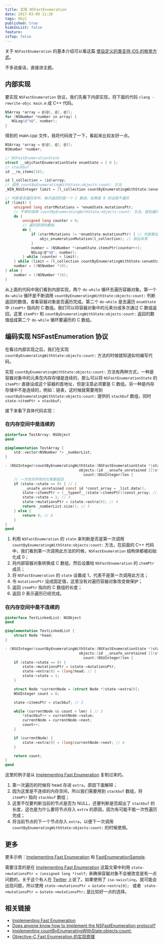 ```yaml
---
title: 实现 NSFastEnumeration
date: 2017-03-08 11:28
tags: ObjC
published: true
hideInList: false
feature: 
isTop: false
---
```


关于 `NSFastEnumeration` 的基本介绍可以看这篇 [使自定义的类支持 iOS 的枚举方式][7]。

不多说废话，直接进主题。

<!-- more -->

## 内部实现

要实现 `NSFastEnumeration`  协议，我们先看下内部实现，将下面的代码 `clang -rewrite-objc main.m` 成 C++ 代码。

```objectivec
NSArray *array = @[@1, @2, @3];
for (NSNumber *number in array) {
   NSLog(@"%@", number);
}
```

得到的 main.cpp 文件，我将代码改了一下，看起来比较友好一点。

```c
NSArray *array = @[@1, @2, @3];
NSNumber *number;

// NSFastEnumerationState
struct __objcFastEnumerationState enumState = { 0 };
// stackbuf
id __rw_items[16];

id l_collection = (id)array;
// 调用 countByEnumeratingWithState:objects:count: 方法
_WIN_NSUInteger limit = [l_collection countByEnumeratingWithState:&enumState objects:(id *)__rw_items count:(_WIN_NSUInteger)16];

// 判断是否遍历完毕，每次返回的是一个 C 数组，如果是 0 的话就不遍历
if (limit) {
    unsigned long startMutations = *enumState.mutationsPtr;
    // 不停的调用 countByEnumeratingWithState:objects:count: 方法，直到遍历完成
    do {
        unsigned long counter = 0;
        // 遍历获得的数组
        do {
            if (startMutations != *enumState.mutationsPtr) { // 判断数组是否被改变
                objc_enumerationMutation(l_collection); // 抛出异常
            }
            number = (NSNumber *)enumState.itemsPtr[counter++];
            NSLog(@"%@", number);
        } while (counter < limit);
    } while (limit = [l_collection countByEnumeratingWithState:&enumState objects:(id *)__rw_items count:(_WIN_NSUInteger)16]);
    number = ((NSNumber *)0);
} else {
    number = ((NSNumber *)0);
}
```

从上面的代码中我们看到内部实现，两个 `do-while` 循环去遍历容器对象。第一个 `do-while` 循环是不断调用 `countByEnumeratingWithState:objects:count:` 判断返回的数值，查看容器对象是否遍历完成。第二个 `do-while` 是去遍历 `enumState` 中 `itemPtr` 指向的 C 数组。我们可以将容器对象中的元素分成多次通过 C 数组返回，这里 `itemPtr` 和 `countByEnumeratingWithState:objects:count:` 返回的数值组成第二个 `do-while` 循环要遍历的 C 数组。

## 编码实现 NSFastEnumeration 协议

在看过内部实现之后，我们在实现 `countByEnumeratingWithState:objects:count:` 方法的时候就知道如何编写代码。

实现 `countByEnumeratingWithState:objects:count:` 方法有两种方式，一种是容器对象中的元素在内存存储是连续的，那么可以将 `NSFastEnumerationState` 的 `itemPtr` 直接设成这个容器的首地址，但是注意必须要是 C 数组。另一种是内存存储中不是连续的，例如：链表，这时候就需要用到 `countByEnumeratingWithState:objects:count:` 提供的 `stackbuf` 数组，同时 `state->itemPtr = stackbuf;`

接下来看下具体代码实现：

### 在内存空间中是连续的

```objectivec
@interface TestArray: NSObject
@end

@implementation TestArray {
    std::vector<NSNumber *> _numberList;
}

- (NSUInteger)countByEnumeratingWithState:(NSFastEnumerationState *)state
                                  objects:(id __unsafe_unretained [])stackbuf
                                    count:(NSUInteger)len {
    // 一次性将所有的元素都返回
    if (state->state == 0) { // 1
        __unsafe_unretained const id *const_array = _list.data();
        state->itemsPtr = (__typeof__(state->itemsPtr))const_array; // 2
        state->state = 1; // 3
        state->mutationsPtr = &state->extra[0]; // 4
        return _numberList.size(); // 5
    } else {
        return 0; // 6
    }
}
@end
```

1. 利用 `NSFastEnumeration` 的 `state` 来判断是否是第一次调用 `countByEnumeratingWithState:objects:count:` 方法，在前面的 C++ 代码中，我们看到第一次调用此方法的时候，`NSFastEnumeration` 结构体都被初始化成 0；
2. 将内部容器对象转换成 C 数组，然后设置给 `NSFastEnumeration` 的 `itemPtr` 成员；
3. 将 `NSFastEnumeration` 的 `state` 设置成 1，代表不是第一次调用此方法；
4. 令 `mutationsPtr` 设成固定值，这里没有对遍历容器对象改变做保护；
5. 返回 `itemPtr` 指向的 C 数组的长度；
6. 返回 0 表示遍历已经完成。

### 在内存空间中是不连续的

```objectivec
@interface TestLinkedList: NSObject
@end

@implementation TestLinkedList {
    struct Node *head;
}

- (NSUInteger)countByEnumeratingWithState:(NSFastEnumerationState *)state
                                  objects:(id __unsafe_unretained [])stackbuf
                                    count:(NSUInteger)len {
    if (state->state == 0) {
        state->mutationsPtr = &state->mutationsPtr;
        state->extra[0] = (long)head; // 1
        state->state = 1;
    }

    struct Node *currentNode = (struct Node *)state->extra[0];
    NSUInteger count = 0;

    state->itemsPtr = stackbuf; // 2

    while (currentNode && count < len) { // 3
        *stackbuf++ = currentNode->value;
        currentNode = currentNode->next;
        count++;
    }

    if (currentNode) {
        state->extra[0] = (long)currentNode->next; // 4
    }

    return count;
}
@end
```

这里的例子是从 [Implementing Fast Enumeration][2] 复制过来的。

1. 第一次遍历的时候将 head 存进 `extra`，原因下面解释；
2. 因为这里是不连续的内存空间，所以我们需要用到 `stackbuf` 数组，将 `itemPtr` 指向 `stackbuf` 数组；
3. 这里不仅要判断当前的节点是否为 NULL，还要判断是否超出了 `stackbuf` 的长度，这也是为什么要将节点存入 `extra` 的原因，因为有可能不能一次性遍历完成；
4. 将当前节点的下一个节点存入 `extra`，以便下一次调用 `countByEnumeratingWithState:objects:count:` 的时候使用。

## 更多

更多示例：[Implementing Fast Enumeration][2] 和 [FastEnumerationSample][6].

需要注意的是在 [Implementing Fast Enumeration][2] 这篇文章中利用 `state->mutationsPtr = (unsigned long *)self;` 来确保容器对象不会被改变是有一点问题的，关于这个有人在 [Twitter][4] 上说了。如果使用了 `isa-swizzling`，就可能会出现问题，所以使用 `state->mutationsPtr = &state->extra[0]; ` 或者 ` state->mutationsPtr = &state->mutationsPtr;` 是比较好一点的选择。

## 相关链接

* [Implementing Fast Enumeration][2]
* [Does anyone know how to implement the NSFastEnumeration protocol?][3]
* [Implementing countByEnumeratingWithState:objects:count:][1]
* [Objective-C Fast Enumeration 的实现原理][5]

[1]: https://www.cocoawithlove.com/2008/05/implementing-countbyenumeratingwithstat.html
[2]: https://www.mikeash.com/pyblog/friday-qa-2010-04-16-implementing-fast-enumeration.html
[3]: http://stackoverflow.com/a/4872564/5350993
[4]: https://twitter.com/gparker/status/316460848916865024
[5]: http://blog.leichunfeng.com/blog/2016/06/20/objective-c-fast-enumeration-implementation-principle/
[6]: https://developer.apple.com/library/ios/#samplecode/FastEnumerationSample/Introduction/Intro.html
[7]: https://lzhenhong.github.io/2017/02/27/Support-iOS-Enumeration/
